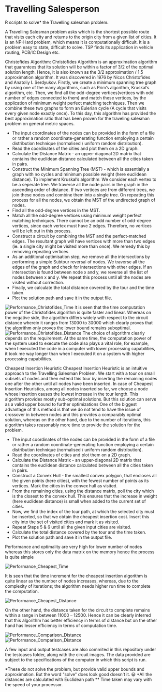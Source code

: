 # Travelling Salesperson
R scripts to solve* the Travelling salesman problem.

A Travelling Salesman problem asks which is the shortest possible route that visits each city and returns to the origin city from a given list of cities. It is an NP-Hard problem, which means it is computationally difficult. It is a problem easy to state, difficult to solve. TSP finds its application in vehicle routing, PCB/IC Design etc. 

Christofides Algorithm:
	Christofides Algorithm is an approximation algorithm that guarantees that its solution will be within a factor of 3/2 of the optimal solution length. Hence, it is also known as the 3/2 approximation / 1.5 approximation algorithm. It was discovered in 1976 by Nicos Christofides and Anatoliy I. Serdyukov. Firstly, we create a minimum spanning tree graph by using one of the many algorithms, such as Prim’s algorithm, Kruskal’s algorithm, etc. Then, we find all the odd-degree vertices(vertices with odd number of edges connected to them) and match these vertices, by the application of minimum weight perfect matching techniques. Then we combine these two graphs to form an Eulerian cycle (A cycle that visits every given node exactly once). To this day, this algorithm has provided the best approximation ratio that has been proven for the traveling salesman problem on general metric spaces. 
	
*	The input coordinates of the nodes can be provided in the form of a file or rather a random coordinate-generating function employing a certain distribution technique (normalised / uniform random distribution).
*	Read the coordinates of the cities and plot them on a 2D graph.
*	Calculate the Distance Matrix - an upper-diagonal 2D matrix that contains the euclidean distance calculated between all the cities taken in pairs. 
*	Construct the Minimum Spanning Tree (MST) - which is essentially a graph with no cycles and minimum possible weight (here euclidean distance). To implement Kruskal’s algorithm: We consider each vertex to be a seperate tree. We traverse all the node pairs in the graph in the ascending order of distance. If two vertices are from different trees, we join these nodes and combine them into a single tree. On repeating this process for all the nodes, we obtain the MST of the undirected graph of nodes.
*	Find all the odd-degree vertices in the MST.
*	Match all the odd-degree vertices using minimum weight perfect matching techniques. There cannot be an odd number of odd-degree vertices, since each vertex must have 2 edges. Therefore, no vertices will be left out in this process.
*	Construct a circuit by combining the MST and the perfect-matched edges. The resultant graph will have vertices with more than two edges (ie. a single city might be visited more than once). We remedy this by removing repeating vertices.
*	As an additional optimisation step, we remove all the intersections by performing a simple Subtour reversal of nodes. We traverse all the edges of the graph and check for intersections with other edges. If an intersection is found between node x and y, we reverse all the list of nodes between x and y. We repeat this process until all the nodes are visited without correction.
*	Finally, we calculate the total distance covered by the tour and the time taken.
* 	Plot the solution path and save it in the output file.
 
  ![Performance_Christofides_Time](https://github.com/RahulRavi1997/travelling-salesperson/blob/main/images/Performance_Christophides_Time.png)
It is seen that the time computation power of the Christofides algorithm is quite faster and linear.
Whereas on the negative side, the algorithm differs widely with respect to the circuit distance wherein it ranges from 13000 to 30000 which clearly proves that the algorithm only proves the lower bound remains suboptimal.
  ![Performance_Christofides_Distance](https://github.com/RahulRavi1997/travelling-salesperson/blob/main/images/Performance_Christphides_Distance.png)
The choice of algorithm clearly depends on the requirement. At the same time, the computation power of the system used to execute the code also plays a vital role, for example, when I executed the code in a computer with lower processing capabilities, it took me way longer than when I executed it on a system with higher processing capabilities.



Cheapest Insertion Heuristic
	Cheapest Insertion Heuristic is an intuitive approach to the Travelling Salesman Problem. We start with a tour on small subsets of nodes and then extend this tour by inserting the remaining nodes one after the other until all nodes have been inserted. In case of Cheapest Insertion Heuristics, among all nodes inserted so far, we choose a node whose insertion causes the lowest increase in the tour length. This algorithm provides mostly sub-optimal solutions. But this solution can serve as a valid upper bound to further optimizations
One of the biggest advantage of this method is that we do not tend to have the issue of crossover in between nodes and this provides a comparably optimal solution, whereas on the other hand, due to the number of iterations, this algorithm takes reasonably more time to provide the solution for the problem.


*	The input coordinates of the nodes can be provided in the form of a file or rather a random coordinate-generating function employing a certain distribution technique (normalised / uniform random distribution).
*	Read the coordinates of cities and plot them on a 2D graph.
*	Calculate the Distance Matrix - an upper-diagonal 2D matrix that contains the euclidean distance calculated between all the cities taken in pairs. 
*	Construct a Convex Hull - the smallest convex polygon, that encloses all the given points (here cities), with the fewest number of points as its vertices.  Mark the cities in the convex hull as visited.
*	From the remaining cities, using the distance matrix, poll the city which is the closest to the convex hull. This ensures that the increase in weight (here euclidean distance) is small when added to the current set of cities.
*	Now, we find the index of the tour path, at which the selected city must be inserted, so that we obtain the cheapest insertion cost. Insert this city into the set of visited cities and mark it as visited.
*	Repeat Steps 5 & 6 until all the given input cities are visited.
*	Calculate the total distance covered by the tour and the time taken.
* 	Plot the solution path and save it in the output file.


Performance and optimality are very high for lower number of nodes whereas this stores only the data matrix on the memory hence the process is quite simple
 
 ![Performance_Cheapest_Time](https://github.com/RahulRavi1997/travelling-salesperson/blob/main/images/Performance_Cheapest_Time.png)
 
It is seen that the time increment for the cheapest insertion algorithm is quite linear as the number of nodes increases, whereas, due to the complexity of iterations; the algorithm needs higher run time to complete the computation.

 ![Performance_Cheapest_Distance](https://github.com/RahulRavi1997/travelling-salesperson/blob/main/images/Performance_Cheapest_Distance.png)

On the other hand, the distance taken for the circuit to complete remains within a range in between 11000 – 12500. 
Hence it can be clearly inferred that this algorithm has better efficiency in terms of distance but on the other hand has lesser efficiency in terms of computation time.
 
   ![Performance_Comparison_Distance](https://github.com/RahulRavi1997/travelling-salesperson/blob/main/images/Performance_Comparison_Distance.png)
   ![Performance_Comparison_Distance](https://github.com/RahulRavi1997/travelling-salesperson/blob/main/images/Performance_Comparison_Distance.png)


A few input and output testcases are also commited in this repository under the testcases folder, along with the circuit images.
The data provided are subject to the specifications of the computer in which this script is run.

*These do not solve the problem, but provide valid upper bounds and approximation. But the word "solve" does look good doesn't it. 😀️
*All the distances are calculated with Euclidean path 
** Time taken may vary with the speed of your processor.


